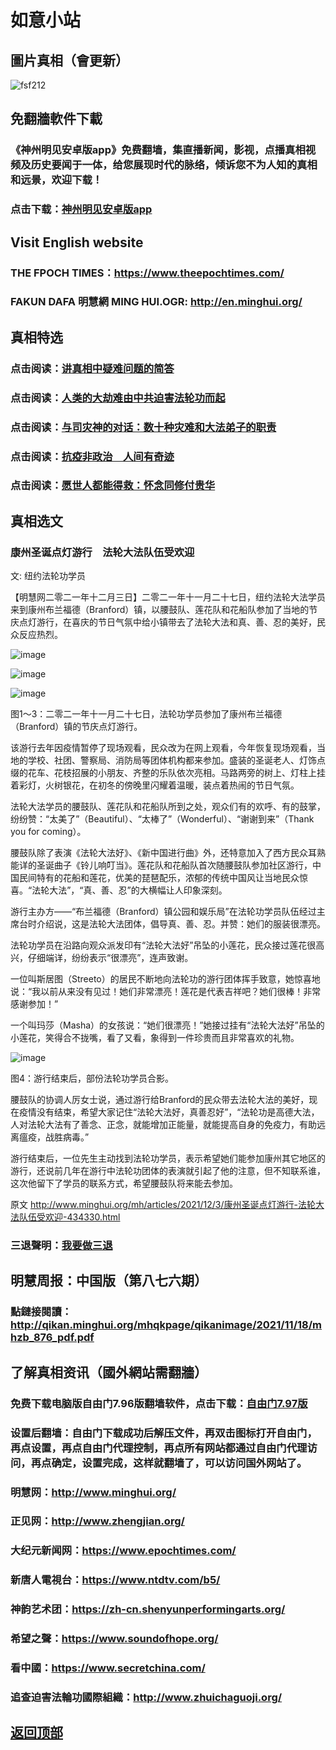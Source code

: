 # 如意小站

## 圖片真相（會更新）

![fsf212](https://user-images.githubusercontent.com/79625284/144581952-b497ce7a-5344-422d-b1bd-b062bce10e2f.jpg)

## 免翻牆軟件下載

### 《神州明见安卓版app》免费翻墙，集直播新闻，影视，点播真相视频及历史要闻于一体，给您展现时代的脉络，倾诉您不为人知的真相和远景，欢迎下载！

### 点击下载：[神州明见安卓版app](https://github.com/pinhe91/tuiguang/files/7240768/_5.1.zip)

## Visit English website

### THE FPOCH TIMES：https://www.theepochtimes.com/

### FAKUN DAFA 明慧網 MING HUI.OGR: http://en.minghui.org/

## 真相特选

### 点击阅读：[讲真相中疑难问题的简答](https://github.com/pinhe91/jcxw3/tree/main)

### 点击阅读：[人类的大劫难由中共迫害法轮功而起](https://github.com/pinhe91/jcxw4/tree/main) 

### 点击阅读：[与司灾神的对话：数十种灾难和大法弟子的职责](https://github.com/pinhe91/jcxw1/tree/main) 

### 点击阅读：[抗疫非政治　人间有奇迹](https://github.com/pinhe91/jcxw2/tree/main) 

### 点击阅读：[愿世人都能得救：怀念同修付贵华](https://github.com/pinhe91/jcxw5/tree/main)

## 真相选文

### 康州圣诞点灯游行　法轮大法队伍受欢迎

文: 纽约法轮功学员 

【明慧网二零二一年十二月三日】二零二一年十一月二十七日，纽约法轮大法学员来到康州布兰福德（Branford）镇，以腰鼓队、莲花队和花船队参加了当地的节庆点灯游行，在喜庆的节日气氛中给小镇带去了法轮大法和真、善、忍的美好，民众反应热烈。

![image](https://user-images.githubusercontent.com/79625284/144581130-035143f4-9de2-48ba-bcf6-827b6d7b17cf.png)

![image](https://user-images.githubusercontent.com/79625284/144581291-11c478a1-ab83-481c-bfa2-5981a54caacb.png)

![image](https://user-images.githubusercontent.com/79625284/144581226-dc80cf1d-9159-44d6-a042-b3d4f3fb034d.png)

图1～3：二零二一年十一月二十七日，法轮功学员参加了康州布兰福德（Branford）镇的节庆点灯游行。

该游行去年因疫情暂停了现场观看，民众改为在网上观看，今年恢复现场观看，当地的学校、社团、警察局、消防局等团体机构都来参加。盛装的圣诞老人、灯饰点缀的花车、花枝招展的小朋友、齐整的乐队依次亮相。马路两旁的树上、灯柱上挂着彩灯，火树银花，在初冬的傍晚里闪耀着温暖，装点着热闹的节日气氛。

法轮大法学员的腰鼓队、莲花队和花船队所到之处，观众们有的欢呼、有的鼓掌，纷纷赞：“太美了”（Beautiful）、“太棒了”（Wonderful）、“谢谢到来”（Thank you for coming）。

腰鼓队除了表演《法轮大法好》、《新中国进行曲》外，还特意加入了西方民众耳熟能详的圣诞曲子《铃儿响叮当》。莲花队和花船队首次随腰鼓队参加社区游行，中国民间特有的花船和莲花，优美的琵琶配乐，浓郁的传统中国风让当地民众惊喜。“法轮大法”，“真、善、忍”的大横幅让人印象深刻。

游行主办方——“布兰福德（Branford）镇公园和娱乐局”在法轮功学员队伍经过主席台时介绍说，这是法轮大法团体，倡导真、善、忍。并赞：她们的服装很漂亮。

法轮功学员在沿路向观众派发印有“法轮大法好”吊坠的小莲花，民众接过莲花很高兴，仔细端详，纷纷表示“很漂亮”，连声致谢。

一位叫斯居图（Streeto）的居民不断地向法轮功的游行团体挥手致意，她惊喜地说：“我以前从来没有见过！她们非常漂亮！莲花是代表吉祥吧？她们很棒！非常感谢参加！”

一个叫玛莎（Masha）的女孩说：“她们很漂亮！”她接过挂有“法轮大法好”吊坠的小莲花，笑得合不拢嘴，看了又看，象得到一件珍贵而且非常喜欢的礼物。

![image](https://user-images.githubusercontent.com/79625284/144581483-b548be42-10b6-4279-b23a-2c4f86cd500e.png)

图4：游行结束后，部份法轮功学员合影。

腰鼓队的协调人厉女士说，通过游行给Branford的民众带去法轮大法的美好，现在疫情没有结束，希望大家记住“法轮大法好，真善忍好”，“法轮功是高德大法，人对法轮大法有了善念、正念，就能增加正能量，就能提高自身的免疫力，有助远离瘟疫，战胜病毒。”

游行结束后，一位先生主动找到法轮功学员，表示希望她们能参加康州其它地区的游行，还说前几年在游行中法轮功团体的表演就引起了他的注意，但不知联系谁，这次他留下了学员的联系方式，希望腰鼓队将来能去参加。

原文 http://www.minghui.org/mh/articles/2021/12/3/康州圣诞点灯游行-法轮大法队伍受欢迎-434330.html

### 三退聲明：[我要做三退](http://tuidang.ddns.net/)

## 明慧周报：中国版（第八七六期）

### 點鏈接閱讀：http://qikan.minghui.org/mhqkpage/qikanimage/2021/11/18/mhzb_876_pdf.pdf

## 了解真相资讯（國外網站需翻牆）

### 免费下载电脑版自由门7.96版翻墙软件，点击下载：[自由门7.97版](https://github.com/pinhe91/tuiguang/files/6839679/fg797r.zip)

### 设置后翻墙：自由门下载成功后解压文件，再双击图标打开自由门，再点设置，再点自由门代理控制，再点所有网站都通过自由门代理访问，再点确定，设置完成，这样就翻墙了，可以访问国外网站了。

### 明慧网：http://www.minghui.org/

### 正见网：http://www.zhengjian.org/

### 大纪元新闻网：https://www.epochtimes.com/

### 新唐人電視台：https://www.ntdtv.com/b5/

### 神韵艺术团：https://zh-cn.shenyunperformingarts.org/

### 希望之聲：https://www.soundofhope.org/

### 看中國：https://www.secretchina.com/

### 追查迫害法輪功國際組織：http://www.zhuichaguoji.org/

## [返回顶部](https://git.io/Js3EY)
